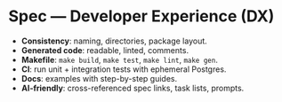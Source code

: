 # Spec — Developer Experience (DX)

- **Consistency**: naming, directories, package layout.
- **Generated code**: readable, linted, comments.
- **Makefile**: `make build`, `make test`, `make lint`, `make gen`.
- **CI**: run unit + integration tests with ephemeral Postgres.
- **Docs**: examples with step-by-step guides.
- **AI-friendly**: cross-referenced spec links, task lists, prompts.
